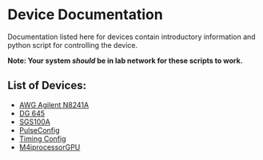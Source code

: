 # Device Documentation

Documentation listed here for devices contain introductory information and python script for controlling the device.   
    
**Note: Your system _should_ be in lab network for these scripts to work.**   

## List of Devices:   

* [AWG Agilent N8241A](./agilent_n8241a.md)
* [DG 645](./dg645.md)
* [SGS100A](./rf_src_sgs100a.md)
* [PulseConfig](./pulseconfig.md)   
* [Timing Config](./timingconfig.md)
* [M4iprocessorGPU](./m4iprocessorgpu.md)
